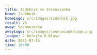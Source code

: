 ```yaml
---
title: Izdebnik vs Sosnowianka
home: Izdebnik
homeLogo: src/images/izdebnik.jpg
result: VS
away: Sosnowianka
awayLogo: src/images/sosnowiankaLogo.png
league: 2 kolejka B Klasa
date: 2021-07-15
time: 18:00
---
```

